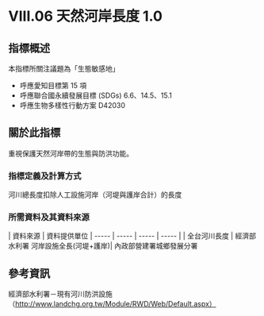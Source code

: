 # VIII.06 天然河岸長度 1.0



## 指標概述
本指標所關注議題為「生態敏感地」
* 呼應愛知目標第 15 項
* 呼應聯合國永續發展目標 (SDGs) 6.6、14.5、15.1
* 呼應生物多樣性行動方案 D42030

<script type="text/javascript" src="http://cdn.mathjax.org/mathjax/latest/MathJax.js?config=TeX-AMS-MML_HTMLorMML"></script>


## 關於此指標
重視保護天然河岸帶的生態與防洪功能。




### 指標定義及計算方式

河川總長度扣除人工設施河岸（河堤與護岸合計）的長度




### 所需資料及其資料來源

| 資料來源 | 資料提供單位
| ----- | ----- | ----- | ----- |
| 全台河川長度 | 經濟部水利署
河岸設施全長(河堤+護岸)| 內政部營建署城鄉發展分署






## 參考資訊

經濟部水利署－現有河川防洪設施 （http://www.landchg.org.tw/Module/RWD/Web/Default.aspx）
